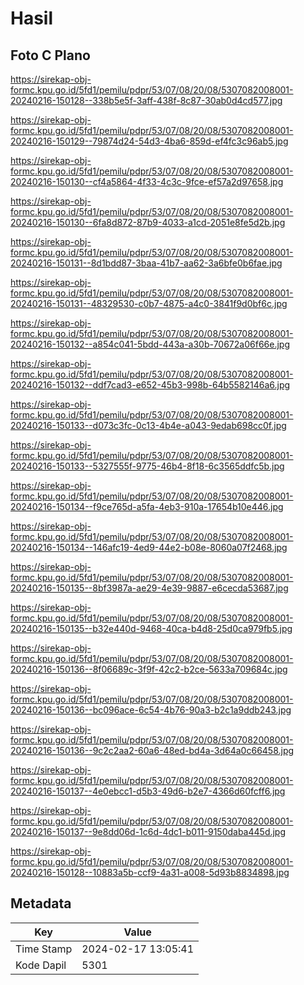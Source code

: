 # Hasil

## Foto C Plano

https://sirekap-obj-formc.kpu.go.id/5fd1/pemilu/pdpr/53/07/08/20/08/5307082008001-20240216-150128--338b5e5f-3aff-438f-8c87-30ab0d4cd577.jpg

https://sirekap-obj-formc.kpu.go.id/5fd1/pemilu/pdpr/53/07/08/20/08/5307082008001-20240216-150129--79874d24-54d3-4ba6-859d-ef4fc3c96ab5.jpg

https://sirekap-obj-formc.kpu.go.id/5fd1/pemilu/pdpr/53/07/08/20/08/5307082008001-20240216-150130--cf4a5864-4f33-4c3c-9fce-ef57a2d97658.jpg

https://sirekap-obj-formc.kpu.go.id/5fd1/pemilu/pdpr/53/07/08/20/08/5307082008001-20240216-150130--6fa8d872-87b9-4033-a1cd-2051e8fe5d2b.jpg

https://sirekap-obj-formc.kpu.go.id/5fd1/pemilu/pdpr/53/07/08/20/08/5307082008001-20240216-150131--8d1bdd87-3baa-41b7-aa62-3a6bfe0b6fae.jpg

https://sirekap-obj-formc.kpu.go.id/5fd1/pemilu/pdpr/53/07/08/20/08/5307082008001-20240216-150131--48329530-c0b7-4875-a4c0-3841f9d0bf6c.jpg

https://sirekap-obj-formc.kpu.go.id/5fd1/pemilu/pdpr/53/07/08/20/08/5307082008001-20240216-150132--a854c041-5bdd-443a-a30b-70672a06f66e.jpg

https://sirekap-obj-formc.kpu.go.id/5fd1/pemilu/pdpr/53/07/08/20/08/5307082008001-20240216-150132--ddf7cad3-e652-45b3-998b-64b5582146a6.jpg

https://sirekap-obj-formc.kpu.go.id/5fd1/pemilu/pdpr/53/07/08/20/08/5307082008001-20240216-150133--d073c3fc-0c13-4b4e-a043-9edab698cc0f.jpg

https://sirekap-obj-formc.kpu.go.id/5fd1/pemilu/pdpr/53/07/08/20/08/5307082008001-20240216-150133--5327555f-9775-46b4-8f18-6c3565ddfc5b.jpg

https://sirekap-obj-formc.kpu.go.id/5fd1/pemilu/pdpr/53/07/08/20/08/5307082008001-20240216-150134--f9ce765d-a5fa-4eb3-910a-17654b10e446.jpg

https://sirekap-obj-formc.kpu.go.id/5fd1/pemilu/pdpr/53/07/08/20/08/5307082008001-20240216-150134--146afc19-4ed9-44e2-b08e-8060a07f2468.jpg

https://sirekap-obj-formc.kpu.go.id/5fd1/pemilu/pdpr/53/07/08/20/08/5307082008001-20240216-150135--8bf3987a-ae29-4e39-9887-e6cecda53687.jpg

https://sirekap-obj-formc.kpu.go.id/5fd1/pemilu/pdpr/53/07/08/20/08/5307082008001-20240216-150135--b32e440d-9468-40ca-b4d8-25d0ca979fb5.jpg

https://sirekap-obj-formc.kpu.go.id/5fd1/pemilu/pdpr/53/07/08/20/08/5307082008001-20240216-150136--8f06689c-3f9f-42c2-b2ce-5633a709684c.jpg

https://sirekap-obj-formc.kpu.go.id/5fd1/pemilu/pdpr/53/07/08/20/08/5307082008001-20240216-150136--bc096ace-6c54-4b76-90a3-b2c1a9ddb243.jpg

https://sirekap-obj-formc.kpu.go.id/5fd1/pemilu/pdpr/53/07/08/20/08/5307082008001-20240216-150136--9c2c2aa2-60a6-48ed-bd4a-3d64a0c66458.jpg

https://sirekap-obj-formc.kpu.go.id/5fd1/pemilu/pdpr/53/07/08/20/08/5307082008001-20240216-150137--4e0ebcc1-d5b3-49d6-b2e7-4366d60fcff6.jpg

https://sirekap-obj-formc.kpu.go.id/5fd1/pemilu/pdpr/53/07/08/20/08/5307082008001-20240216-150137--9e8dd06d-1c6d-4dc1-b011-9150daba445d.jpg

https://sirekap-obj-formc.kpu.go.id/5fd1/pemilu/pdpr/53/07/08/20/08/5307082008001-20240216-150128--10883a5b-ccf9-4a31-a008-5d93b8834898.jpg


## Metadata

| Key        | Value               |
| ---------- | ------------------- |
| Time Stamp | 2024-02-17 13:05:41 |
| Kode Dapil | 5301                |



